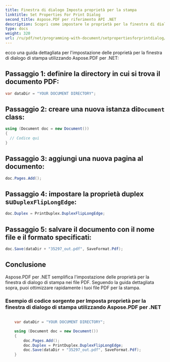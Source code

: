 ```yaml
---
title: Finestra di dialogo Imposta proprietà per la stampa
linktitle: Set Properties For Print Dialog
second_title: Aspose.PDF per riferimento API .NET
description: Scopri come impostare le proprietà per la finestra di dialogo di stampa in Aspose.PDF per .NET utilizzando la guida dettagliata.
type: docs
weight: 320
url: /ru/pdf/net/programming-with-document/setpropertiesforprintdialog/
---
```

ecco una guida dettagliata per l'impostazione delle proprietà per la finestra di dialogo di stampa utilizzando Aspose.PDF per .NET:


## Passaggio 1: definire la directory in cui si trova il documento PDF:

```csharp
var dataDir = "YOUR DOCUMENT DIRECTORY";
```
   
##  Passaggio 2: creare una nuova istanza di`Document` class:

```csharp
using (Document doc = new Document())
{
  // Codice qui
}
```
   
## Passaggio 3: aggiungi una nuova pagina al documento:

```csharp
doc.Pages.Add();
```
   
##  Passaggio 4: impostare la proprietà duplex su`DuplexFlipLongEdge`:

```csharp
doc.Duplex = PrintDuplex.DuplexFlipLongEdge;
```
   
## Passaggio 5: salvare il documento con il nome file e il formato specificati:

```csharp
doc.Save(dataDir + "35297_out.pdf", SaveFormat.Pdf);
```

## Conclusione

Aspose.PDF per .NET semplifica l'impostazione delle proprietà per la finestra di dialogo di stampa nei file PDF. Seguendo la guida dettagliata sopra, puoi ottimizzare rapidamente i tuoi file PDF per la stampa.

### Esempio di codice sorgente per Imposta proprietà per la finestra di dialogo di stampa utilizzando Aspose.PDF per .NET

```csharp

	var dataDir = "YOUR DOCUMENT DIRECTORY";

	using (Document doc = new Document())
	{
		doc.Pages.Add();
		doc.Duplex = PrintDuplex.DuplexFlipLongEdge;
		doc.Save(dataDir + "35297_out.pdf", SaveFormat.Pdf);
	}

```
